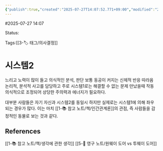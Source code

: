 ```yaml
---
{"publish":true,"created":"2025-07-27T14:07:52.771+09:00","modified":"2025-08-01T00:19:45.524+09:00","cssclasses":""}
---
```


#2025-07-27 14:07

Status: 

Tags:[[3-🏷️ 태그/의사결정]]
# 시스템2
느리고 노력이 많이 들고 의식적인 분석, 판단
보통 동공이 커지는 신체적 반응 따라옴
논리적, 분석적 사고를 담당하고 주로 시스템1로는 해결할 수 없는 문제 만났을때 작동
의식적으로 조정되어 상당한 주의력과 에너지가 필요하다.

대부분 사람들은 자기 자신과 시스템2를 동일시 하지만
실제로는 시스템1에 의해 좌우되는 경우가 많다.
이는 마치 [[1-📚 참고 노트/책/인간관계론]]의 관점, 즉 사람들을 감정적인 동물로 보는 것과 같다.
## References
[[1-📚 참고 노트/책/생각에 관한 생각]]
[[5-💎 영구 노트/원웨이 도어 vs 투웨이 도어]]